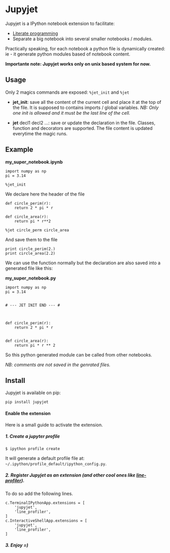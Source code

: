 Jupyjet
=======

Jupyjet is a IPython notebook extension to facilitate:

* [Literate programming](https://en.wikipedia.org/wiki/Literate_programming)
* Separate a big notebook into several smaller notebooks / modules.

Practically speaking, for each notebook a python file is dynamically created:
ie - it generate python modules based of notebook content.


**Importante note: Jupyjet works only on unix based system for now.**



Usage
--------

Only 2 magics commands are exposed: `%jet_init` and `%jet`

* **jet_init**: save all the content of the current cell and place it at the top of the file.
It is supposed to contains imports / global variables.
*NB: Only one init is allowed and it must be the last line of the cell.*

* **jet** decl1 decl2 ...: save or update the declaration in the file.
Classes, function and decorators are supported.
The file content is updated everytime the magic runs.


Example
------------


**my_super_notebook.ipynb**
```
import numpy as np
pi = 3.14

%jet_init
```
We declare here the header of the file

```
def circle_perim(r):
	return 2 * pi * r

def circle_area(r):
	return pi * r**2

%jet circle_perm circle_area
```
And save them to the file


```
print circle_perim(2.)
print circle_area(2.2)
```

We can use the function normally but the declaration are also saved into a generated file like this:


**my_super_notebook.py**
```
import numpy as np
pi = 3.14


# --- JET INIT END --- #



def circle_perim(r):
    return 2 * pi * r


def circle_area(r):
    return pi * r ** 2
```

So this python generated module can be called from other notebooks.

*NB: comments are not saved in the genrated files.*


Install
---------
Jupyjet is available on pip:

```
pip install jupyjet
```


#### Enable the extension

Here is a small guide to activate the extension.

##### 1. Create a jupyter profile

`$ ipython profile create`

It will generate a default profile file at: `~/.ipython/profile_default/ipython_config.py`.


##### 2. Register Jupyjet as an extension (and other cool ones like [line-profiler](https://github.com/rkern/line_profiler)).

To do so add the following lines.

```
c.TerminalIPythonApp.extensions = [
    'jupyjet',
    'line_profiler',
]
c.InteractiveShellApp.extensions = [
    'jupyjet',
    'line_profiler',
]
```

##### 3. Enjoy =)
